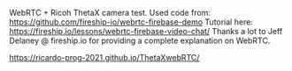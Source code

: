 WebRTC + Ricoh ThetaX camera test. 
Used code from: 
https://github.com/fireship-io/webrtc-firebase-demo
Tutorial here:
https://fireship.io/lessons/webrtc-firebase-video-chat/
Thanks a lot to Jeff Delaney @ fireship.io for providing a complete explanation on WebRTC.

https://ricardo-prog-2021.github.io/ThetaXwebRTC/
